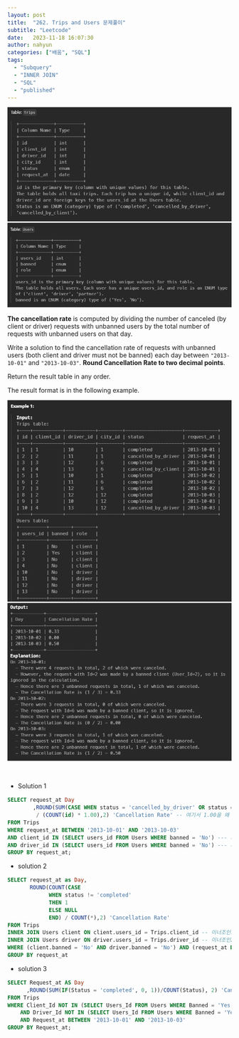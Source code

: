 ```yaml
---
layout: post
title:  "262. Trips and Users 문제풀이"
subtitle: "Leetcode"
date:   2023-11-18 16:07:30
author: nahyun
categories: ["배움", "SQL"]
tags:
  - "Subquery"
  - "INNER JOIN"
  - "SQL"
  - "published"
---
```



![Image Alt photo_exhibition](/assets/img/231118/leetcode_01.png)
![Image Alt photo_exhibition](/assets/img/231118/leetcode_02.png)

**The cancellation rate** is computed by dividing the number of canceled (by client or driver) requests with unbanned users by the total number of requests with unbanned users on that day.

Write a solution to find the cancellation rate of requests with unbanned users (both client and driver must not be banned) each day between `"2013-10-01"` and `"2013-10-03"`. **Round Cancellation Rate to two decimal points**.

Return the result table in any order.

The result format is in the following example.

 ![Image Alt photo_exhibition](/assets/img/231118/leetcode_03.png)
 ![Image Alt photo_exhibition](/assets/img/231118/leetcode_04.png)

<br>

- Solution 1
```sql
SELECT request_at Day
        ,ROUND(SUM(CASE WHEN status = 'cancelled_by_driver' OR status = 'cancelled_by_client' THEN 1 ELSE 0 END)
         / (COUNT(id) * 1.00),2) 'Cancellation Rate' -- 여기서 1.00을 왜 곱하는 걸까?
FROM Trips
WHERE request_at BETWEEN '2013-10-01' AND '2013-10-03'
AND client_id IN (SELECT users_id FROM Users WHERE banned = 'No') --- 서브쿼리
AND driver_id IN (SELECT users_id FROM Users WHERE banned = 'No') --- 서브쿼리
GROUP BY request_at;
```

- solution 2
```sql
SELECT request_at as Day, 
       ROUND(COUNT(CASE 
             WHEN status != 'completed' 
             THEN 1 
             ELSE NULL 
             END) / COUNT(*),2) 'Cancellation Rate'
FROM Trips
INNER JOIN Users client ON client.users_id = Trips.client_id -- 이너조인1
INNER JOIN Users driver ON driver.users_id = Trips.driver_id -- 이너조인2
WHERE (client.banned = 'No' AND driver.banned = 'No') AND (request_at BETWEEN  "2013-10-01" AND "2013-10-03")
GROUP BY request_at
```

- solution 3
```sql
SELECT Request_at AS Day
      ,ROUND(SUM(IF(Status = 'completed', 0, 1))/COUNT(Status), 2) 'Cancellation Rate' 
FROM Trips 
WHERE Client_Id NOT IN (SELECT Users_Id FROM Users WHERE Banned = 'Yes') 
    AND Driver_Id NOT IN (SELECT Users_Id FROM Users WHERE Banned = 'Yes')
    AND Request_at BETWEEN '2013-10-01' AND '2013-10-03'
GROUP BY Request_at;
```
